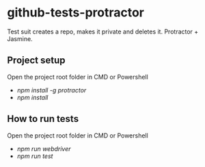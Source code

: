 # github-tests-protractor
Test suit creates a repo, makes it private and deletes it. Protractor + Jasmine.

## Project setup
Open the project root folder in CMD or Powershell  
- *npm install -g protractor*
- *npm install*

## How to run tests
Open the project root folder in CMD or Powershell  
- *npm run webdriver*  
- *npm run test*
